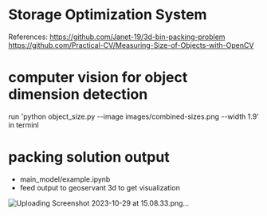 # Storage Optimization System

References:
https://github.com/Janet-19/3d-bin-packing-problem
https://github.com/Practical-CV/Measuring-Size-of-Objects-with-OpenCV 

# computer vision for object dimension detection
run 'python object_size.py --image images/combined-sizes.png --width 1.9' in terminl

# packing solution output
- main_model/example.ipynb
- feed output to geoservant 3d to get visualization

![Uploading Screenshot 2023-10-29 at 15.08.33.png…]()
